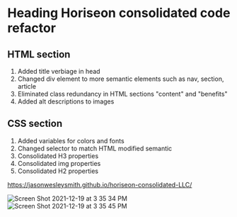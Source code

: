 # Heading Horiseon consolidated code refactor

## HTML section
1. Added title verbiage in head
2. Changed div element to more semantic elements such as nav, section, article
3. Eliminated class redundancy in HTML sections "content" and "benefits"  
4. Added alt descriptions to images
  
## CSS section
1. Added variables for colors and fonts
2. Changed selector to match HTML modified semantic
3. Consolidated H3 properties
4. Consolidated img properties
5. Consolidated H2 properties

https://jasonwesleysmith.github.io/horiseon-consolidated-LLC/


![Screen Shot 2021-12-19 at 3 35 34 PM](https://user-images.githubusercontent.com/95160092/146691686-fc5caa18-c098-4bc6-87b3-38393e674aa3.png)
![Screen Shot 2021-12-19 at 3 35 45 PM](https://user-images.githubusercontent.com/95160092/146691687-90fab860-85fc-4220-b8f8-1388842edede.png)
